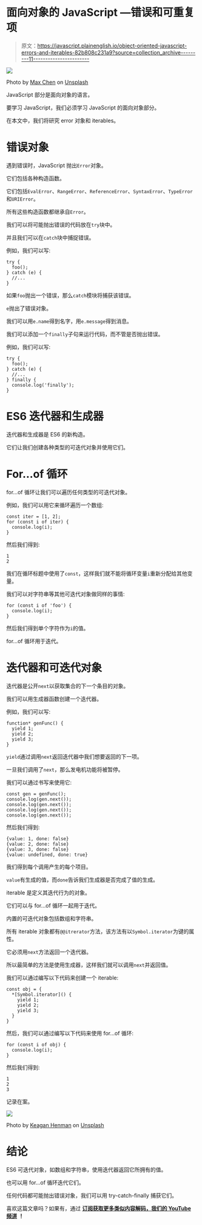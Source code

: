 # 面向对象的 JavaScript —错误和可重复项

> 原文：<https://javascript.plainenglish.io/object-oriented-javascript-errors-and-iterables-82b808c231a9?source=collection_archive---------11----------------------->

![](img/25cecddc76b046e1ab26f2bf5f5eea62.png)

Photo by [Max Chen](https://unsplash.com/@maxchen2k?utm_source=medium&utm_medium=referral) on [Unsplash](https://unsplash.com?utm_source=medium&utm_medium=referral)

JavaScript 部分是面向对象的语言。

要学习 JavaScript，我们必须学习 JavaScript 的面向对象部分。

在本文中，我们将研究 error 对象和 iterables。

# 错误对象

遇到错误时，JavaScript 抛出`Error`对象。

它们包括各种构造函数。

它们包括`EvalError`、`RangeError`、`ReferenceError`、`SyntaxError`、`TypeError`和`URIError`。

所有这些构造函数都继承自`Error`。

我们可以将可能抛出错误的代码放在`try`块中。

并且我们可以在`catch`块中捕捉错误。

例如，我们可以写:

```
try {
  foo();
} catch (e) {
  //...
}
```

如果`foo`抛出一个错误，那么`catch`模块将捕获该错误。

`e`抛出了错误对象。

我们可以用`e.name`得到名字，用`e.message`得到消息。

我们可以添加一个`finally`子句来运行代码，而不管是否抛出错误。

例如，我们可以写:

```
try {
  foo();
} catch (e) {
  //...
} finally {
  console.log('finally');
}
```

# ES6 迭代器和生成器

迭代器和生成器是 ES6 的新构造。

它们让我们创建各种类型的可迭代对象并使用它们。

# For…of 循环

for…of 循环让我们可以遍历任何类型的可迭代对象。

例如，我们可以用它来循环遍历一个数组:

```
const iter = [1, 2];
for (const i of iter) {
  console.log(i);
}
```

然后我们得到:

```
1
2
```

我们在循环标题中使用了`const`，这样我们就不能将循环变量`i`重新分配给其他变量。

我们可以对字符串等其他可迭代对象做同样的事情:

```
for (const i of 'foo') {
  console.log(i);
}
```

然后我们得到单个字符作为`i`的值。

for…of 循环用于迭代。

# 迭代器和可迭代对象

迭代器是公开`next`以获取集合的下一个条目的对象。

我们可以用生成器函数创建一个迭代器。

例如，我们可以写:

```
function* genFunc() {
  yield 1;
  yield 2;
  yield 3;
}
```

`yield`通过调用`next`返回迭代器中我们想要返回的下一项。

一旦我们调用了`next`，那么发电机功能将被暂停。

我们可以通过书写来使用它:

```
const gen = genFunc();
console.log(gen.next());
console.log(gen.next());
console.log(gen.next());
console.log(gen.next());
```

然后我们得到:

```
{value: 1, done: false}
{value: 2, done: false}
{value: 3, done: false}
{value: undefined, done: true}
```

我们得到每个调用产生的每个项目。

`value`有生成的值，而`done`告诉我们生成器是否完成了值的生成。

iterable 是定义其迭代行为的对象。

它们可以与 for…of 循环一起用于迭代。

内置的可迭代对象包括数组和字符串。

所有 iterable 对象都有`@@itrerator`方法，该方法有以`Symbol.iterator`为键的属性。

它必须用`next`方法返回一个迭代器。

所以最简单的方法是使用生成器，这样我们就可以调用`next`并返回值。

我们可以通过编写以下代码来创建一个 iterable:

```
const obj = {
  *[Symbol.iterator]() {
    yield 1;
    yield 2;
    yield 3;
  }
}
```

然后，我们可以通过编写以下代码来使用 for…of 循环:

```
for (const i of obj) {
  console.log(i);
}
```

然后我们得到:

```
1
2
3
```

记录在案。

![](img/d6c057f05b3a0c1f3e1fc0421d229276.png)

Photo by [Keagan Henman](https://unsplash.com/@henmankk?utm_source=medium&utm_medium=referral) on [Unsplash](https://unsplash.com?utm_source=medium&utm_medium=referral)

# 结论

ES6 可迭代对象，如数组和字符串，使用迭代器返回它所拥有的值。

也可以用 for…of 循环迭代它们。

任何代码都可能抛出错误对象，我们可以用 try-catch-finally 捕获它们。

喜欢这篇文章吗？如果有，通过 [**订阅获取更多类似内容解码，我们的 YouTube 频道**](https://www.youtube.com/channel/UCtipWUghju290NWcn8jhyAw) **！**
